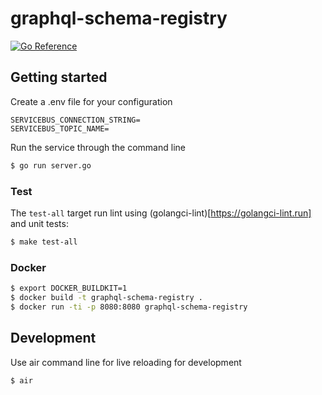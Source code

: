 # graphql-schema-registry
[![Go Reference](https://pkg.go.dev/badge/github.com/basselalaraaj/graphql-schema-registry.svg)](https://pkg.go.dev/github.com/basselalaraaj/graphql-schema-registry)

## Getting started

Create a .env file for your configuration

```env
SERVICEBUS_CONNECTION_STRING=
SERVICEBUS_TOPIC_NAME=
```

Run the service through the command line

```bash
$ go run server.go
```

### Test

The `test-all` target run lint using (golangci-lint)[https://golangci-lint.run]
and unit tests:

```bash
$ make test-all
```

### Docker

```bash
$ export DOCKER_BUILDKIT=1
$ docker build -t graphql-schema-registry .
$ docker run -ti -p 8080:8080 graphql-schema-registry
```

## Development

Use air command line for live reloading for development
```bash
$ air
```